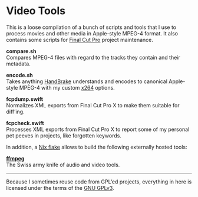 Video Tools
===========

This is a loose compilation of a bunch of scripts and tools that I use to process movies and 
other media in Apple-style MPEG-4 format. It also contains some scripts for [Final Cut 
Pro](https://www.apple.com/final-cut-pro/) project maintenance.

**compare.sh**  
Compares MPEG-4 files with regard to the tracks they contain and their metadata.

**encode.sh**  
Takes anything [HandBrake](http://handbrake.fr/) understands and encodes to canonical 
Apple-style MPEG-4 with my custom [x264](http://www.videolan.org/developers/x264.html) 
options.

**fcpdump.swift**  
Normalizes XML exports from Final Cut Pro X to make them suitable for diff’ing.

**fcpcheck.swift**  
Processes XML exports from Final Cut Pro X to report some of my personal pet peeves in 
projects, like forgotten keywords.

In addition, a [Nix flake](https://nixos.wiki/wiki/Flakes) allows to build the following 
externally hosted tools:

[**ffmpeg**](https://ffmpeg.org)  
The Swiss army knife of audio and video tools.

___
Because I sometimes reuse code from GPL’ed projects, everything in here is licensed under 
the terms of the [GNU GPLv3](http://www.gnu.org/licenses/quick-guide-gplv3).
